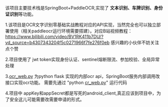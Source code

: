 该项目主要技术栈是SpringBoot+PaddleOCR,实现了 **文本识别、车牌识别、身份证识别**等功能。

1.该项目是OCR文字识别零基础实战教程对应的API实现，当然完全也可以独立部署使用（相关paddleocr运行环境需要搭建）。对应B站视频教程：<https://www.bilibili.com/video/BV1RK411b7DU/?vd_source=b4307343204f5c0271966f7fe276f0eb> 感兴趣的小伙伴不妨关注点个赞

2.项目使用了 jwt token实现身份认证、sentinel熔断限流、参加校验、全局异常处理

3.[ocr\_web.py](https://github.com/CoderBigL/ocr-api/blob/main/ocr_web.py "ocr_web.py") 为python flask 实现的内部ocr api，SpringBoot服务内部调用改接口实现ocr功能。 需要先通过 "python [cr\_web.py](https://github.com/CoderBigL/ocr-api/blob/main/ocr_web.py "ocr_web.py")" 运行代码

4.项目中 appKey和appSecret都是写死的android\_client,真正应该到项目中，为了安全这儿可能需要改需要申请的形式。
